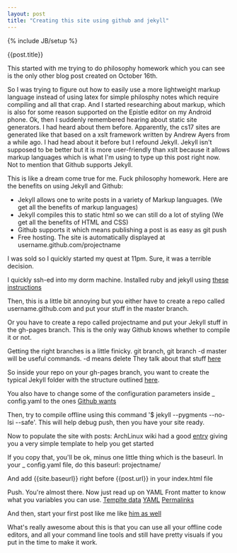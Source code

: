 ```yaml
---
layout: post
title: "Creating this site using github and jekyll"
---
```

{% include JB/setup %}

{{post.title}}

This started with me trying to do philosophy homework which you can see is the only other blog post created on October 16th.

So I was trying to figure out how to easily use a more lightweight markup language instead of using latex for simple philosphy notes which require compiling and all that crap.
And I started researching about markup, which is also for some reason supported on the Epistle editor on my Android phone. 
Ok, then I suddenly remembered hearing about static site generators. I had heard about them before. Apparently, the cs17 sites are generated like that based on a xslt framework written by Andrew Ayers from a while ago.
I had head about it before but I refound Jekyll. Jekyll isn't supposed to be better but it is more user-friendly than xslt because it allows markup languages which is what I'm using to type up this post right now.
Not to mention that Github supports Jekyll.

This is like a dream come true for me. Fuck philosophy homework. 
Here are the benefits on using Jekyll and Github:
* Jekyll allows one to write posts in a variety of Markup languages. (We get all the benefits of markup languages)
* Jekyll compiles this to static html so we can still do a lot of styling (We get all the benefits of HTML and CSS)
* Github supports it which means publishing a post is as easy as git push
* Free hosting. The site is automatically displayed at username.github.com/projectname

I was sold so I quickly started my quest at 11pm. Sure, it was a terrible decision.

[jekyll-install]: https://github.com/mojombo/jekyll/wiki/install
[github-yaml]: https://help.github.com/articles/using-jekyll-with-pages

I quickly ssh-ed into my dorm machine. Installed ruby and jekyll using [these instructions][jekyll-install]

Then, this is a little bit annoying but you either have to create a repo called username.github.com and put your stuff in the master branch.

Or you have to create a repo called projectname and put your Jekyll stuff in the gh-pages branch. This is the only way Github knows whether to compile it or not.

Getting the right branches is a little finicky. git branch, git branch -d master will be useful commands. -d means delete
They talk about that stuff [here](https://help.github.com/articles/user-organization-and-project-pages)

So inside your repo on your gh-pages branch, you want to create the typical Jekyll folder with the structure outlined [here](https://github.com/mojombo/jekyll/wiki/usage).


You also have to change some of the configuration parameters inside \_ config.yaml to the ones [Github wants][github-yaml]

Then, try to compile offline using this command '$ jekyll --pygments --no-lsi --safe'. This will help debug
push, then you have your site ready.

Now to populate the site with posts:
ArchLinux wiki had a good [entry](https://wiki.archlinux.org/index.php/Jekyll#Create_Post_Layout) giving you a very simple template to help you get started

If you copy that, you\'ll be ok, minus one little thing which is the baseurl.
In your \_ config.yaml file, do this 
baseurl: projectname/

And add {{site.baseurl}} right before {{post.url}} in your index.html file

Push. You\'re almost there. Now just read up on
YAML Front matter to know what you variables you can use.
[Templte data](https://github.com/mojombo/jekyll/wiki/Template-Data)
[YAML](https://github.com/mojombo/jekyll/wiki/yaml-front-matter)
[Permalinks](https://github.com/mojombo/jekyll/wiki/Permalinks)

And then, start your first post like me like [him as well](http://alexyoung.org/2009/07/09/new-blog/)

What's really awesome about this is that you can use all your offline code editors, and all your command line tools and still have pretty visuals if you put in the time to make it work.
